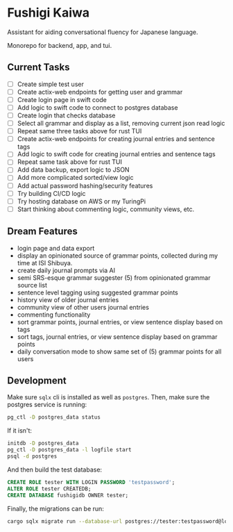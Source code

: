 # Fushigi Kaiwa

Assistant for aiding conversational fluency for Japanese language.

Monorepo for backend, app, and tui. 

## Current Tasks
- [ ] Create simple test user
- [ ] Create actix-web endpoints for getting user and grammar
- [ ] Create login page in swift code
- [ ] Add logic to swift code to connect to postgres database
- [ ] Create login that checks database
- [ ] Select all grammar and display as a list, removing current json read logic
- [ ] Repeat same three tasks above for rust TUI 
- [ ] Create actix-web endpoints for creating journal entries and sentence tags
- [ ] Add logic to swift code for creating journal entries and sentence tags
- [ ] Repeat same task above for rust TUI
- [ ] Add data backup, export logic to JSON
- [ ] Add more complicated sorted/view logic
- [ ] Add actual password hashing/security features
- [ ] Try building CI/CD logic
- [ ] Try hosting database on AWS or my TuringPi
- [ ] Start thinking about commenting logic, community views, etc.

## Dream Features

- login page and data export
- display an opinionated source of grammar points, collected during my time at ISI Shibuya.
- create daily journal prompts via AI
- semi SRS-esque grammar suggester (5) from opinionated grammar source list
- sentence level tagging using suggested grammar points
- history view of older journal entries
- community view of other users journal entries
- commenting functionality
- sort grammar points, journal entries, or view sentence display based on tags
- sort tags, journal entries, or view sentence display based on grammar points
- daily conversation mode to show same set of (5) grammar points for all users

## Development

Make sure `sqlx` cli is installed as well as `postgres`. Then, make sure the postgres service is running:

```zsh
pg_ctl -D postgres_data status
```

If it isn't:

```zsh
initdb -D postgres_data
pg_ctl -D postgres_data -l logfile start
psql -d postgres
```

And then build the test database:

```sql
CREATE ROLE tester WITH LOGIN PASSWORD 'testpassword';
ALTER ROLE tester CREATEDB;
CREATE DATABASE fushigidb OWNER tester;
```

Finally, the migrations can be run:

```zsh
cargo sqlx migrate run --database-url postgres://tester:testpassword@localhost/fushigidb
```

